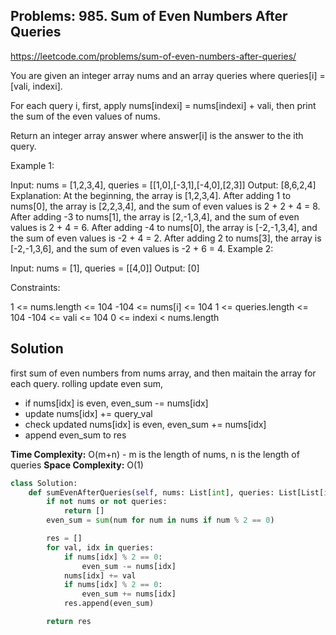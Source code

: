 ## Problems: 985. Sum of Even Numbers After Queries

https://leetcode.com/problems/sum-of-even-numbers-after-queries/

You are given an integer array nums and an array queries where queries[i] = [vali, indexi].

For each query i, first, apply nums[indexi] = nums[indexi] + vali, then print the sum of the even values of nums.

Return an integer array answer where answer[i] is the answer to the ith query.

 

 Example 1:

 Input: nums = [1,2,3,4], queries = [[1,0],[-3,1],[-4,0],[2,3]]
 Output: [8,6,2,4]
 Explanation: At the beginning, the array is [1,2,3,4].
 After adding 1 to nums[0], the array is [2,2,3,4], and the sum of even values is 2 + 2 + 4 = 8.
 After adding -3 to nums[1], the array is [2,-1,3,4], and the sum of even values is 2 + 4 = 6.
 After adding -4 to nums[0], the array is [-2,-1,3,4], and the sum of even values is -2 + 4 = 2.
 After adding 2 to nums[3], the array is [-2,-1,3,6], and the sum of even values is -2 + 6 = 4.
 Example 2:

 Input: nums = [1], queries = [[4,0]]
 Output: [0]
  

  Constraints:

  1 <= nums.length <= 104
  -104 <= nums[i] <= 104
  1 <= queries.length <= 104
  -104 <= vali <= 104
  0 <= indexi < nums.length


## Solution

first sum of even numbers from nums array, and then maitain the array for each query. rolling update even sum,
- if nums[idx] is even, even_sum -= nums[idx]
- update nums[idx] += query_val
- check updated nums[idx] is even, even_sum += nums[idx]
- append even_sum to res 

**Time Complexity:** O(m+n) - m is the length of nums, n is the length of queries
**Space Complexity:** O(1)


```python
class Solution:
    def sumEvenAfterQueries(self, nums: List[int], queries: List[List[int]]) -> List[int]:
        if not nums or not queries:
            return []
        even_sum = sum(num for num in nums if num % 2 == 0)

        res = []
        for val, idx in queries:
            if nums[idx] % 2 == 0:
                even_sum -= nums[idx]
            nums[idx] += val
            if nums[idx] % 2 == 0:
                even_sum += nums[idx]
            res.append(even_sum)

        return res

```
